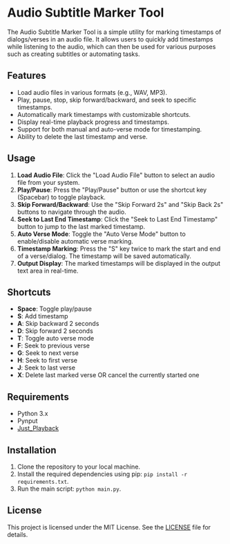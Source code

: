 # Audio Subtitle Marker Tool

The Audio Subtitle Marker Tool is a simple utility for marking timestamps of dialogs/verses in an audio file. It allows users to quickly add timestamps while listening to the audio, which can then be used for various purposes such as creating subtitles or automating tasks.

## Features

- Load audio files in various formats (e.g., WAV, MP3).
- Play, pause, stop, skip forward/backward, and seek to specific timestamps.
- Automatically mark timestamps with customizable shortcuts.
- Display real-time playback progress and timestamps.
- Support for both manual and auto-verse mode for timestamping.
- Ability to delete the last timestamp and verse.

## Usage

1. **Load Audio File**: Click the "Load Audio File" button to select an audio file from your system.
2. **Play/Pause**: Press the "Play/Pause" button or use the shortcut key (Spacebar) to toggle playback.
3. **Skip Forward/Backward**: Use the "Skip Forward 2s" and "Skip Back 2s" buttons to navigate through the audio.
4. **Seek to Last End Timestamp**: Click the "Seek to Last End Timestamp" button to jump to the last marked timestamp.
5. **Auto Verse Mode**: Toggle the "Auto Verse Mode" button to enable/disable automatic verse marking.
6. **Timestamp Marking**: Press the "S" key twice to mark the start and end of a verse/dialog. The timestamp will be saved automatically.
7. **Output Display**: The marked timestamps will be displayed in the output text area in real-time.

## Shortcuts

- **Space**: Toggle play/pause
- **S**: Add timestamp
- **A**: Skip backward 2 seconds
- **D**: Skip forward 2 seconds
- **T**: Toggle auto verse mode
- **F**: Seek to previous verse
- **G**: Seek to next verse
- **H**: Seek to first verse
- **J**: Seek to last verse
- **X**: Delete last marked verse OR cancel the currently started one

## Requirements

- Python 3.x
- Pynput
- [Just_Playback](https://github.com/cheofusi/just_playback)

## Installation

1. Clone the repository to your local machine.
2. Install the required dependencies using pip: `pip install -r requirements.txt`.
3. Run the main script: `python main.py`.

## License

This project is licensed under the MIT License. See the [LICENSE](LICENSE) file for details.
